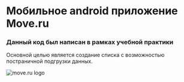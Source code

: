 # Мобильное android приложение Move.ru
### Данный код был написан в рамках учебной практики  

Основной целью является создание списка с возможностью постраничной подгрузки данных.

![move.ru logo](https://static.tildacdn.com/tild6261-3836-4137-b065-653636323165/badge.jpg)
